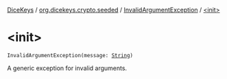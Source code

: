 [DiceKeys](../../index.md) / [org.dicekeys.crypto.seeded](../index.md) / [InvalidArgumentException](index.md) / [&lt;init&gt;](./-init-.md)

# &lt;init&gt;

`InvalidArgumentException(message: `[`String`](https://kotlinlang.org/api/latest/jvm/stdlib/kotlin/-string/index.html)`)`

A generic exception for invalid arguments.

